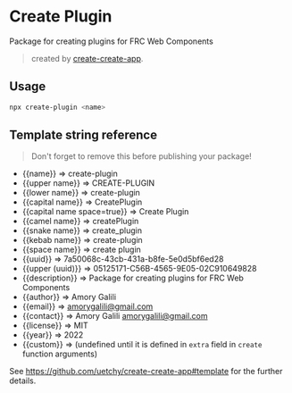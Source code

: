 # Create Plugin

Package for creating plugins for FRC Web Components

> created by [create-create-app](https://github.com/uetchy/create-create-app).

## Usage

```bash
npx create-plugin <name>
```

## Template string reference

> Don't forget to remove this before publishing your package!

- {{name}} => create-plugin
- {{upper name}} => CREATE-PLUGIN
- {{lower name}} => create-plugin
- {{capital name}} => CreatePlugin
- {{capital name space=true}} => Create Plugin
- {{camel name}} => createPlugin
- {{snake name}} => create_plugin
- {{kebab name}} => create-plugin
- {{space name}} => create plugin
- {{uuid}} => 7a50068c-43cb-431a-b8fe-5e0d5bf6ed28
- {{upper (uuid)}} => 05125171-C56B-4565-9E05-02C910649828
- {{description}} => Package for creating plugins for FRC Web Components
- {{author}} => Amory Galili
- {{email}} => amorygalili@gmail.com
- {{contact}} => Amory Galili <amorygalili@gmail.com>
- {{license}} => MIT
- {{year}} => 2022
- {{custom}} =>  (undefined until it is defined in `extra` field in `create` function arguments)

See https://github.com/uetchy/create-create-app#template for the further details.
